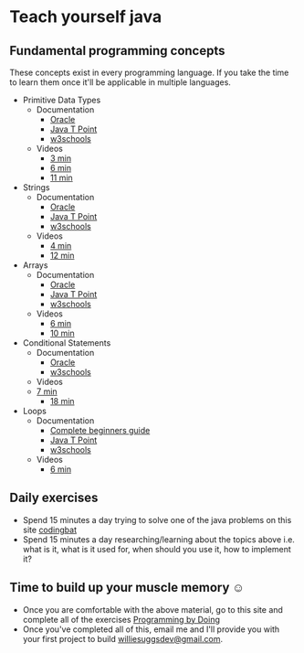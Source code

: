 # Teach yourself java

## Fundamental programming concepts
These concepts exist in every programming language. If you take the time to learn them once it'll be applicable in multiple languages.

* Primitive Data Types
  * Documentation
    * [Oracle](https://docs.oracle.com/javase/tutorial/java/nutsandbolts/datatypes.html)
    * [Java T Point](https://www.javatpoint.com/primitive-data-types-in-java)
    * [w3schools](https://www.w3schools.com/java/java_data_types.asp)
  * Videos
    * [3 min](https://www.youtube.com/watch?v=2SDFvqt6mkk)
    * [6 min](https://www.youtube.com/watch?v=SFreQogjXH0)
    * [11 min](https://www.youtube.com/watch?v=qUXbJziVs_o)
* Strings
  * Documentation
    * [Oracle](https://docs.oracle.com/javase/7/docs/api/java/lang/String.html)
    * [Java T Point](https://www.javatpoint.com/java-string)
    * [w3schools](https://www.w3schools.com/java/java_strings.asp)
  * Videos
    * [4 min](https://www.youtube.com/watch?v=k1hU1WM2H4s)
    * [12 min](https://www.youtube.com/watch?v=R57pDw5cvGA)
* Arrays
  * Documentation
    * [Oracle](https://docs.oracle.com/javase/7/docs/api/java/util/Arrays.html)
    * [Java T Point](https://www.javatpoint.com/array-in-java)
    * [w3schools](https://www.w3schools.com/java/java_arrays.asp)
  * Videos
    * [6 min](https://www.youtube.com/watch?v=o2ARur9hs9M&feature=emb_logo)
    * [10 min](https://www.youtube.com/watch?v=2BM7VuASaJI)
* Conditional Statements
  * Documentation
    * [Oracle](https://docs.oracle.com/javase/tutorial/java/nutsandbolts/if.html)
    * [w3schools](https://www.w3schools.com/java/java_conditions.asp)
  * Videos
  * [7 min](https://www.youtube.com/watch?v=-R7yw0De3n4&t=122s)
    * [18 min](https://www.youtube.com/watch?v=nMmIXDC8hPg&t=3s)  
* Loops
  * Documentation
    * [Complete beginners guide](https://techvidvan.com/tutorials/java-loops/#:~:text=In%20Java%2C%20there%20are%20three%20kinds%20of%20loops,particular%20condition%20is%20generally%20known%20as%20loop%20control.l)
    * [Java T Point](https://www.javatpoint.com/java-for-loop)
    * [w3schools](https://www.w3schools.com/java/java_for_loop.asp)
  * Videos
    * [6 min](https://www.youtube.com/watch?v=bfNcdHaNn1M)


## Daily exercises
  * Spend 15 minutes a day trying to solve one of the java problems on this site [codingbat](https://codingbat.com/prob/p187868)
  * Spend 15 minutes a day researching/learning about the topics above i.e. what is it, what is it used for, when should you use it, how to implement it?

  ## Time to build up your muscle memory ☺
  * Once you are comfortable with the above material, go to this site and complete all of the exercises [Programming by Doing](https://programmingbydoing.com/)
  * Once you've completed all of this, email me and I'll provide you with your first project to build williesuggsdev@gmail.com.
